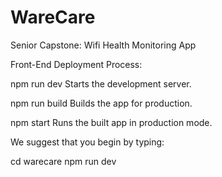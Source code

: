 # WareCare
 Senior Capstone: Wifi Health Monitoring App


 Front-End Deployment Process:

 npm run dev
    Starts the development server.

 npm run build
    Builds the app for production.

 npm start
    Runs the built app in production mode.

We suggest that you begin by typing:

   cd warecare
   npm run dev
